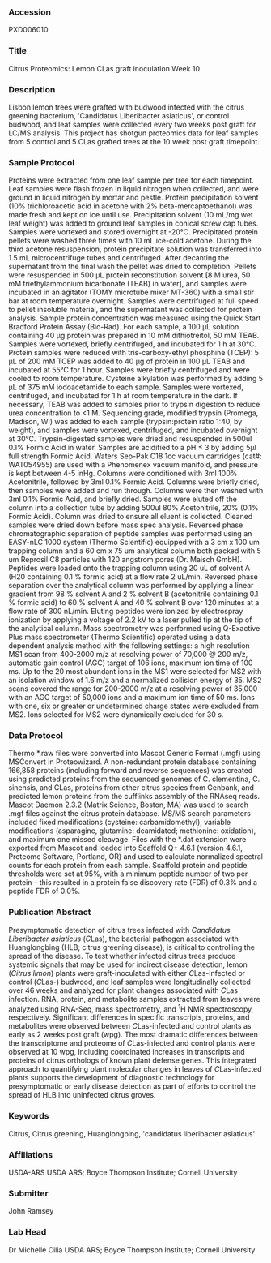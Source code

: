 ### Accession
PXD006010

### Title
Citrus Proteomics: Lemon CLas graft inoculation Week 10

### Description
Lisbon lemon trees were grafted with budwood infected with the citrus greening bacterium, 'Candidatus Liberibacter asiaticus', or control budwood, and leaf samples were collected every two weeks post graft for LC/MS analysis.  This project has shotgun proteomics data for leaf samples from 5 control and 5 CLas grafted trees at the 10 week post graft timepoint.

### Sample Protocol
Proteins were extracted from one leaf sample per tree for each timepoint.  Leaf samples were flash frozen in liquid nitrogen when collected, and were ground in liquid nitrogen by mortar and pestle.  Protein precipitation solvent (10% trichloroacetic acid in acetone with 2% beta-mercaptoethanol) was made fresh and kept on ice until use.  Precipitation solvent (10 mL/mg wet leaf weight) was added to ground leaf samples in conical screw cap tubes.  Samples were vortexed and stored overnight at -20°C.  Precipitated protein pellets were washed three times with 10 mL ice-cold acetone.  During the third acetone resuspension, protein precipitate solution was transferred into 1.5 mL microcentrifuge tubes and centrifuged.  After decanting the supernatant from the final wash the pellet was dried to completion.  Pellets were resuspended in 500 μL protein reconstitution solvent [8 M urea, 50 mM triethylammonium bicarbonate (TEAB) in water], and samples were incubated in an agitator (TOMY microtube mixer MT-360) with a small stir bar at room temperature overnight.  Samples were centrifuged at full speed to pellet insoluble material, and the supernatant was collected for protein analysis.  Sample protein concentration was measured using the Quick Start Bradford Protein Assay (Bio-Rad). For each sample, a 100 μL solution containing 40 μg protein was prepared in 10 mM dithiotreitol, 50 mM TEAB.  Samples were vortexed, briefly centrifuged, and incubated for 1 h at 30°C.  Protein samples were reduced with tris-carboxy-ethyl phosphine (TCEP): 5 μL of 200 mM TCEP was added to 40 μg of protein in 100 μL TEAB and incubated at 55°C for 1 hour.  Samples were briefly centrifuged and were cooled to room temperature.  Cysteine alkylation was performed by adding 5 μL of 375 mM iodoacetamide to each sample.  Samples were vortexed, centrifuged, and incubated for 1 h at room temperature in the dark. If necessary, TEAB was added to samples prior to trypsin digestion to reduce urea concentration to <1 M.  Sequencing grade, modified trypsin (Promega, Madison, WI) was added to each sample (trypsin:protein ratio 1:40, by weight), and samples were vortexed, centrifuged, and incubated overnight at 30°C.  Trypsin-digested samples were dried and resuspended in 500ul 0.1% Formic Acid in water. Samples are acidified to a pH ≤ 3 by adding 5μl full strength Formic Acid.  Waters Sep-Pak C18 1cc vacuum cartridges (cat#: WAT054955) are used with a Phenomenex vacuum manifold, and pressure is kept between 4-5 inHg.  Columns were conditioned with 3ml 100% Acetonitrile, followed by 3ml 0.1% Formic Acid. Columns were briefly dried, then samples were added and run through. Columns were then washed with 3ml 0.1% Formic Acid, and briefly dried. Samples were eluted off the column into a collection tube by adding 500ul 80% Acetonitrile, 20% (0.1% Formic Acid). Column was dried to ensure all eluent is collected. Cleaned samples were dried down before mass spec analysis. Reversed phase chromatographic separation of peptide samples was performed using an EASY-nLC 1000 system (Thermo Scientific) equipped with a 3 cm x 100 um trapping column and a 60 cm x 75 um analytical column both packed with 5 um Reprosil C8 particles with 120 angstrom pores (Dr. Maisch GmbH).  Peptides were loaded onto the trapping column using 20 uL of solvent A (H20 containing 0.1 % formic acid) at a flow rate 2 uL/min.  Reversed phase separation over the analytical column was performed by applying a linear gradient from 98 % solvent A and 2 % solvent B (acetonitrile containing 0.1 % formic acid) to 60 % solvent A and 40 % solvent B over 120 minutes at a flow rate of 300 nL/min.  Eluting peptides were ionized by electrospray ionization by applying a voltage of 2.2 kV to a laser pulled tip at the tip of the analytical column.  Mass spectrometry was performed using Q-Exactive Plus mass spectrometer (Thermo Scientific) operated using a data dependent analysis method with the following settings: a high resolution MS1 scan from 400-2000 m/z at resolving power of 70,000 @ 200 m/z, automatic gain control (AGC) target of 106 ions, maximum ion time of 100 ms. Up to the 20 most abundant ions in the MS1 were selected for MS2 with an isolation window of 1.6 m/z and a normalized collision energy of 35.  MS2 scans covered the range for 200-2000 m/z at a resolving power of 35,000 with an AGC target of 50,000 ions and a maximum ion time of 50 ms.  Ions with one, six or greater or undetermined charge states were excluded from MS2. Ions selected for MS2 were dynamically excluded for 30 s.

### Data Protocol
Thermo *.raw files were converted into Mascot Generic Format (.mgf) using MSConvert in Proteowizard.  A non-redundant protein database containing 166,858 proteins (including forward and reverse sequences) was created using predicted proteins from the sequenced genomes of C. clementina, C. sinensis, and CLas, proteins from other citrus species from Genbank, and predicted lemon proteins from the cufflinks assembly of the RNAseq reads.  Mascot Daemon 2.3.2 (Matrix Science, Boston, MA) was used to search .mgf files against the citrus protein database.  MS/MS search parameters included fixed modifications (cysteine: carbamidomethyl), variable modifications (asparagine, glutamine: deamidated; methionine: oxidation), and maximum one missed cleavage.  Files with the *.dat extension were exported from Mascot and loaded into Scaffold Q+ 4.6.1 (version 4.6.1, Proteome Software, Portland, OR) and used to calculate normalized spectral counts for each protein from each sample.  Scaffold protein and peptide thresholds were set at 95%, with a minimum peptide number of two per protein – this resulted in a protein false discovery rate (FDR) of 0.3% and a peptide FDR of 0.0%.

### Publication Abstract
Presymptomatic detection of citrus trees infected with <i>Candidatus Liberibacter asiaticus</i> (<i>C</i>Las), the bacterial pathogen associated with Huanglongbing (HLB; citrus greening disease), is critical to controlling the spread of the disease. To test whether infected citrus trees produce systemic signals that may be used for indirect disease detection, lemon (<i>Citrus limon</i>) plants were graft-inoculated with either <i>C</i>Las-infected or control (<i>C</i>Las-) budwood, and leaf samples were longitudinally collected over 46 weeks and analyzed for plant changes associated with <i>C</i>Las infection. RNA, protein, and metabolite samples extracted from leaves were analyzed using RNA-Seq, mass spectrometry, and <sup>1</sup>H NMR spectroscopy, respectively. Significant differences in specific transcripts, proteins, and metabolites were observed between <i>C</i>Las-infected and control plants as early as 2 weeks post graft (wpg). The most dramatic differences between the transcriptome and proteome of <i>C</i>Las-infected and control plants were observed at 10 wpg, including coordinated increases in transcripts and proteins of citrus orthologs of known plant defense genes. This integrated approach to quantifying plant molecular changes in leaves of <i>C</i>Las-infected plants supports the development of diagnostic technology for presymptomatic or early disease detection as part of efforts to control the spread of HLB into uninfected citrus groves.

### Keywords
Citrus, Citrus greening, Huanglongbing, 'candidatus liberibacter asiaticus'

### Affiliations
USDA-ARS
USDA ARS; Boyce Thompson Institute; Cornell University

### Submitter
John Ramsey

### Lab Head
Dr Michelle Cilia
USDA ARS; Boyce Thompson Institute; Cornell University


